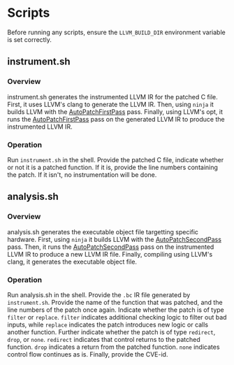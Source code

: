 # Scripts
Before running any scripts, ensure the `LLVM_BUILD_DIR` environment variable is set correctly.

## instrument.sh
### Overview
instrument.sh generates the instrumented LLVM IR for the patched C file. First, it uses LLVM's clang to generate the LLVM IR. Then, using `ninja` it builds LLVM with the [AutoPatchFirstPass](Passes/AutoPatchFirstPass/) pass. Finally, using LLVM's opt, it runs the [AutoPatchFirstPass](Passes/AutoPatchFirstPass/) pass on the generated LLVM IR to produce the instrumented LLVM IR.

### Operation
Run `instrument.sh` in the shell. Provide the patched C file, indicate whether or not it is a patched function. If it is, provide the line numbers containing the patch. If it isn't, no instrumentation will be done.

## analysis.sh
### Overview
analysis.sh generates the executable object file targetting specific hardware. First, using `ninja` it builds LLVM with the [AutoPatchSecondPass](Passes/AutoPatchSecondPass/) pass. Then, it runs the [AutoPatchSecondPass](Passes/AutoPatchSecondPass/) pass on the instrumented LLVM IR to produce a new LLVM IR file. Finally, compiling using LLVM's clang, it generates the executable object file.

### Operation
Run analysis.sh in the shell. Provide the `.bc` IR file generated by `instrument.sh`. Provide the name of the function that was patched, and the line numbers of the patch once again. Indicate whether the patch is of type `filter` or `replace`. `filter` indicates additional checking logic to filter out bad inputs, while `replace` indicates the patch introduces new logic or calls another function. Further indicate whether the patch is of type `redirect`, `drop`, or `none`. `redirect` indicates that control returns to the patched function. `drop` indicates a return from the patched function. `none` indicates control flow continues as is. Finally, provide the CVE-id.